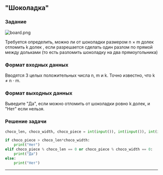 ## "Шоколадка"

### Задание

![board.png](img/chocolat_lines.png)

Требуется определить, можно ли от шоколадки размером n × m долек отломить k долек , если разрешается сделать один разлом
по прямой между дольками (то есть разломить шоколадку на два прямоугольника)

### Формат входных данных

Вводятся 3 целых положительных числа n, m и k. Точно известно, что k ≠ n ⋅ m.

### Формат выходных данных

Выведите "Да", если можно отломить от шоколадки ровно k долек, и "Нет" если нельзя.

### Решение задачи

```python
choco_len, choco_width, choco_piece = int(input()), int(input()), int(input())

if choco_piece > choco_len*choco_width:
    print("Нет")
elif choco_piece % choco_len == 0 or choco_piece % choco_width == 0:
    print("Да")
else:
    print("Нет")
```

---

